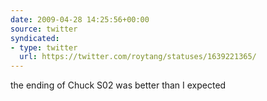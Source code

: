 ```yaml
---
date: 2009-04-28 14:25:56+00:00
source: twitter
syndicated:
- type: twitter
  url: https://twitter.com/roytang/statuses/1639221365/
---
```


the ending of Chuck S02 was better than I expected